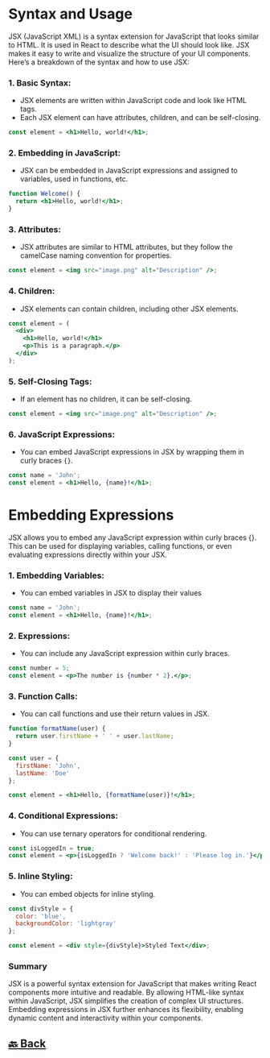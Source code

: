 <h1>Syntax and Usage</h1>

JSX (JavaScript XML) is a syntax extension for JavaScript that looks similar to HTML. It is used in React to describe what the UI should look like. JSX makes it easy to write and visualize the structure of your UI components. Here’s a breakdown of the syntax and how to use JSX:

<h3>1. Basic Syntax:</h3>

- JSX elements are written within JavaScript code and look like HTML tags.
- Each JSX element can have attributes, children, and can be self-closing.

```jsx
const element = <h1>Hello, world!</h1>;
```

<h3>2. Embedding in JavaScript:</h3>

- JSX can be embedded in JavaScript expressions and assigned to variables, used in functions, etc.

```jsx
function Welcome() {
  return <h1>Hello, world!</h1>;
}
```

<h3>3. Attributes:</h3>

- JSX attributes are similar to HTML attributes, but they follow the camelCase naming convention for properties.

```jsx
const element = <img src="image.png" alt="Description" />;
```

<h3>4. Children:</h3>

- JSX elements can contain children, including other JSX elements.

```jsx
const element = (
  <div>
    <h1>Hello, world!</h1>
    <p>This is a paragraph.</p>
  </div>
);
```

<h3>5. Self-Closing Tags:</h3>

- If an element has no children, it can be self-closing.

```jsx
const element = <img src="image.png" alt="Description" />;
```

<h3>6. JavaScript Expressions:</h3>

- You can embed JavaScript expressions in JSX by wrapping them in curly braces `{}`.

```jsx
const name = 'John';
const element = <h1>Hello, {name}!</h1>;
```

<h1>Embedding Expressions</h1>

JSX allows you to embed any JavaScript expression within curly braces {}. This can be used for displaying variables, calling functions, or even evaluating expressions directly within your JSX.

<h3>1. Embedding Variables:</h3>

- You can embed variables in JSX to display their values

```jsx
const name = 'John';
const element = <h1>Hello, {name}!</h1>;
```

<h3>2. Expressions:</h3>

- You can include any JavaScript expression within curly braces.

```jsx
const number = 5;
const element = <p>The number is {number * 2}.</p>;
```

<h3>3. Function Calls:</h3>

- You can call functions and use their return values in JSX.

```jsx
function formatName(user) {
  return user.firstName + ' ' + user.lastName;
}

const user = {
  firstName: 'John',
  lastName: 'Doe'
};

const element = <h1>Hello, {formatName(user)}!</h1>;
```

<h3>4. Conditional Expressions:</h3>

- You can use ternary operators for conditional rendering.

```jsx
const isLoggedIn = true;
const element = <p>{isLoggedIn ? 'Welcome back!' : 'Please log in.'}</p>;
```

<h3>5. Inline Styling:</h3>

- You can embed objects for inline styling.

```jsx
const divStyle = {
  color: 'blue',
  backgroundColor: 'lightgray'
};

const element = <div style={divStyle}>Styled Text</div>;
```

<h3>Summary</h3>

JSX is a powerful syntax extension for JavaScript that makes writing React components more intuitive and readable. By allowing HTML-like syntax within JavaScript, JSX simplifies the creation of complex UI structures. Embedding expressions in JSX further enhances its flexibility, enabling dynamic content and interactivity within your components.

<h2><a href="https://github.com/sanjay9616/React/blob/main/README.md"> 🔙 Back</a></h2>

